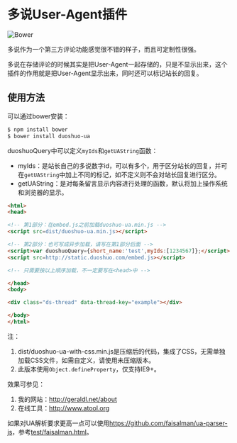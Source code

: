 多说User-Agent插件
===

![Bower](https://img.shields.io/bower/v/duoshuo-ua.svg)

多说作为一个第三方评论功能感觉很不错的样子，而且可定制性很强。

多说在存储评论的时候其实是把User-Agent一起存储的，只是不显示出来，这个插件的作用就是把User-Agent显示出来，同时还可以标记站长的回复。

使用方法
---
可以通过bower安装：

``` sh
$ npm install bower
$ bower install duoshuo-ua
```

duoshuoQuery中可以定义`myIds`和`getUAString`函数：
* myIds：是站长自己的多说数字id，可以有多个，用于区分站长的回复，并可在`getUAString`中加上不同的标记，如不定义则不会对站长回复进行区分。
* getUAString：是对每条留言显示内容进行处理的函数，默认将加上操作系统和浏览器的显示。

``` HTML
<html>
<head>

<!-- 第1部分：在embed.js之前加载duoshuo-ua.min.js -->
<script src=dist/duoshuo-ua.min.js></script>

<!-- 第2部分：也可写成异步加载，请写在第1部分后面 -->
<script>var duoshuoQuery={short_name:'test',myIds:[1234567]};</script>
<script src=http://static.duoshuo.com/embed.js></script>

<!-- 只需要按以上顺序加载，不一定要写在<head>中 -->

</head>
<body>

<div class="ds-thread" data-thread-key="example"></div>

</body>
</html>
```

注：

1. dist/duoshuo-ua-with-css.min.js是压缩后的代码，集成了CSS，无需单独加载CSS文件，如需自定义，请使用未压缩版本。
1. 此版本使用`Object.defineProperty`，仅支持IE9+。

效果可参见：

1. 我的网站：<http://geraldl.net/about>
1. 在线工具：<http://www.atool.org>

如果对UA解析要求更高一点可以使用<https://github.com/faisalman/ua-parser-js>，参考[test/faisalman.html](test/faisalman.html)。
